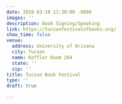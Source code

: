 ```yaml
---
date: 2018-03-10 11:30:00 -0600
images: ''
description: Book Signing/Speaking
link: https://tucsonfestivalofbooks.org/
show_time: false
venue:
  address: University of Arizona
  city: Tucson
  name: Koffler Room 204
  state: ''
  zip: ''
title: Tucson Book Festival
type: ''
draft: true

---
```

